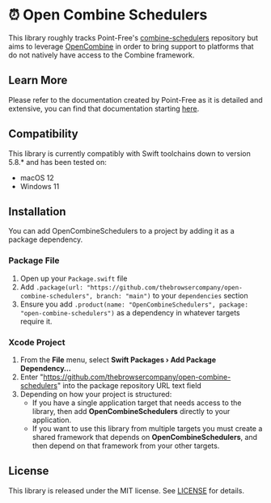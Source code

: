 # ⏰ Open Combine Schedulers

This library roughly tracks Point-Free's [combine-schedulers](https://github.com/pointfreeco/combine-schedulers) repository but aims to leverage [OpenCombine](https://github.com/OpenCombine/OpenCombine) in order to bring support to platforms that do not natively have access to the Combine framework.

## Learn More

Please refer to the documentation created by Point-Free as it is detailed and extensive, you can find that documentation starting [here](https://github.com/pointfreeco/combine-schedulers#learn-more).

## Compatibility

This library is currently compatibly with Swift toolchains down to version 5.8.* and has been tested on:

- macOS 12
- Windows 11

## Installation

You can add OpenCombineSchedulers to a project by adding it as a package dependency.

### Package File

  1. Open up your `Package.swift` file
  2. Add `.package(url: "https://github.com/thebrowsercompany/open-combine-schedulers", branch: "main")` to your `dependencies` section
  3. Ensure you add `.product(name: "OpenCombineSchedulers", package: "open-combine-schedulers")` as a dependency in whatever targets require it.

### Xcode Project

  1. From the **File** menu, select **Swift Packages › Add Package Dependency…**
  2. Enter "https://github.com/thebrowsercompany/open-combine-schedulers" into the package repository URL text field
  3. Depending on how your project is structured:
      - If you have a single application target that needs access to the library, then add **OpenCombineSchedulers** directly to your application.
      - If you want to use this library from multiple targets you must create a shared framework that depends on **OpenCombineSchedulers**, and then depend on that framework from your other targets.

## License

This library is released under the MIT license. See [LICENSE](LICENSE) for details.
